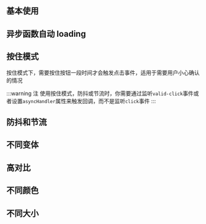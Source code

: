 ## 基本使用

<!-- @Code:basicUsage -->

## 异步函数自动 loading

<!-- @Code:autoLoading -->

## 按住模式

按住模式下，需要按住按钮一段时间才会触发点击事件，适用于需要用户小心确认的情况

<!-- @Code:holdOnMode -->

:::warning 注
使用按住模式，防抖或节流时，你需要通过监听`valid-click`事件或者设置`asyncHandler`属性来触发回调，而不是监听`click`事件
:::

## 防抖和节流

<!-- @Code:debounce -->

## 不同变体

<!-- @Code:differentVariants -->

## 高对比

<!-- @Code:highContrast -->

## 不同颜色

<!-- @Code:differentColors -->

## 不同大小

<!-- @Code:differentSizes -->

<!-- @Code:_devWithIcons -->